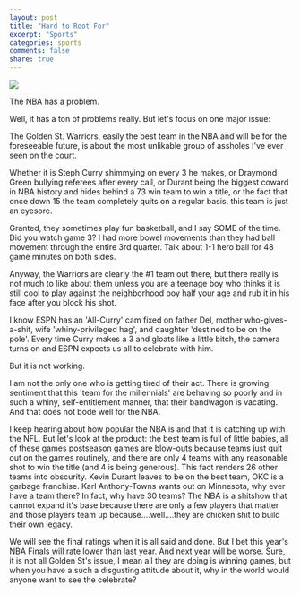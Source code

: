 ```yaml
---
layout: post
title: "Hard to Root For"
excerpt: "Sports"
categories: sports
comments: false
share: true
---
```


![](https://usatftw.files.wordpress.com/2017/03/usatsi_9896878.jpg?w=1000&h=600&crop=1)





The NBA has a problem.


Well, it has a ton of problems really. But let's focus on one major issue:


The Golden St. Warriors, easily the best team in the NBA and will be for the foreseeable future, is about the most unlikable group of assholes I've ever seen on the court.


Whether it is Steph Curry shimmying on every 3 he makes, or Draymond Green bullying referees after every call, or Durant being the biggest coward in NBA history and hides behind a 73 win team to win a title, or the fact that once down 15 the team completely quits on a regular basis, this team is just an eyesore.


Granted, they sometimes play fun basketball, and I say SOME of the time. Did you watch game 3? I had more bowel movements than they had ball movement through the entire 3rd quarter. Talk about 1-1 hero ball for 48 game minutes on both sides. 


Anyway, the Warriors are clearly the #1 team out there, but there really is not much to like about them unless you are a teenage boy who thinks it is still cool to play against the neighborhood boy half your age and rub it in his face after you block his shot.



I know ESPN has an 'All-Curry' cam fixed on father Del, mother who-gives-a-shit, wife 'whiny-privileged hag', and daughter 'destined to be on the pole'. Every time Curry makes a 3 and gloats like a little bitch, the camera turns on and ESPN expects us all to celebrate with him.


But it is not working.





I am not the only one who is getting tired of their act. There is growing sentiment that this 'team for the millennials' are behaving so poorly and in such a whiny, self-entitlement manner, that their bandwagon is vacating. And that does not bode well for the NBA.


I keep hearing about how popular the NBA is and that it is catching up with the NFL. But let's look at the product: the best team is full of little babies, all of these games postseason games are blow-outs because teams just quit out on the games routinely, and there are only 4 teams with any reasonable shot to win the title (and 4 is being generous). This fact renders 26 other teams into obscurity. Kevin Durant leaves to be on the best team, OKC is a garbage franchise. Karl Anthony-Towns wants out on Minnesota, why ever have a team there? In fact, why have 30 teams? The NBA is a shitshow that cannot expand it's base because there are only a few players that matter and those players team up because....well....they are chicken shit to build their own legacy.



We will see the final ratings when it is all said and done. But I bet this year's NBA Finals will rate lower than last year. And next year will be worse. Sure, it is not all Golden St's issue, I mean all they are doing is winning games, but when you have a such a disgusting attitude about it, why in the world would anyone want to see the celebrate?














